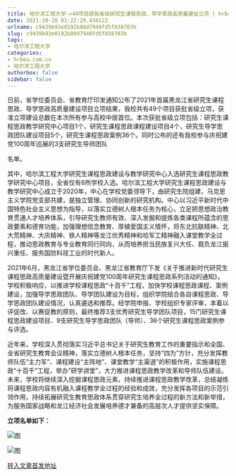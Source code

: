 ```yaml
---
title: 哈尔滨工程大学->49项目获批省级研究生课程思政、导学思政高质量建设立项 | hrbeu.com.cn
date: 2021-10-28 01:22:29.438122
urlname: c9439b93e0192b80d7948fd5f838703b
slug: c9439b93e0192b80d7948fd5f838703b
tags: 
- 哈尔滨工程大学
categories:
- hrbeu.com.cn
- 哈尔滨工程大学
authorbox: false
sidebar: false
---
```

日前，省学位委员会、省教育厅印发通知公布了2021年首届黑龙江省研究生课程思政、导学思政高质量建设项目立项结果，我校共有49个项目获批省级立项，获准立项建设总数在本次所有参与高校中居首位。本次获批省级立项包括：研究生课程思政教学研究中心项目1个，研究生课程思政课程建设项目4个，研究生导学思政团队建设项目5个，研究生课程思政案例36个。同时公布的还有我校参与庆祝建党100周年巡展的3支研究生导师团队
<!--more-->
名单。

其中，哈尔滨工程大学研究生课程思政建设与教学研究中心入选研究生课程思政教学研究中心项目，全省仅有6所学校入选。哈尔滨工程大学研究生课程思政建设与教学研究中心成立于2020年，中心在学校党委领导下，由研究生院组建，马克思主义学院党支部共建，是独立管理、协同创新的研究机构。中心以习近平新时代中国特色社会主义思想为指导，以落实立德树人根本任务为核心，立足把思想政治教育贯通人才培养体系，引导研究生教师有效、深入发掘和提炼各类课程所蕴含的思政要素和德育功能，加强理想信念教育、厚植爱国主义情怀，将东北抗联精神、北大荒精神、大庆精神、铁人精神等龙江优秀精神和哈军工精神融入课堂教学全过程，推动思政教育与专业教育同行同向，从而培养担当民族复兴大任、肩负龙江振兴重任、服务国防科技工业的时代新人。

2021年6月，黑龙江省学位委员会、黑龙江省教育厅下发《关于推进新时代研究生课程思政高质量建设暨开展庆祝建党100周年研究生课程思政系列活动的通知》，学校积极响应，以推进学校课程思政“十百千”工程，加快学校课程思政课程、案例建设，加强导学思政团队、导学团队建设为目标，组织学院结合各自课程思政、导学思政团队建设情况，认真遴选和推荐。经学院申报、学校组织专家评审，本着以评促改、以赛促教的原则，最终推荐3支优秀研究生导学团队项目，15门研究生课程思政建设项目、9支研究生导学思政团队（导师）、36个研究生课程思政案例参与评选。

近年来，学校深入贯彻落实习近平总书记关于研究生教育工作的重要指示和全国、全省研究生教育会议精神，落实立德树人根本任务，坚持“四为”方针，充分发挥教师队伍“主力军”、课程建设“主阵地”、课堂教学“主渠道”的积极作用，实施课程思政“十百千”工程，举办“研学讲堂”，大力推进课程思政教学改革和导师队伍建设。未来，学校将继续深入挖掘课程思政元素，持续推进课程思政教学改革，总结凝练将课程思政内容有机融入课程教学全过程的经验和成效，充分发挥各项目的示范引领作用，持续拓展研究生教育思政体系贯穿研究生培养全过程的新方法和新举措，为服务国家战略和龙江经济社会发展培养德才兼备的高层次人才提供坚实保障。

**立项名单如下：**

![图](http://gongxue.cn/__local/6/E8/A9/50F557634481F7F64B9AC33DA33_2DE16FE2_3F2BE.png)

![图](http://gongxue.cn/__local/C/8F/66/0FBC8EDEFD87B1E43511FD8DC5E_6C501425_1BCFF.png)

[转入文章首发地址](http://gongxue.cn/info/1141/68341.htm)